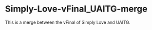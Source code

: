 Simply-Love-vFinal_UAITG-merge
==============================

This is a merge between the vFinal of Simply Love and UAITG.
